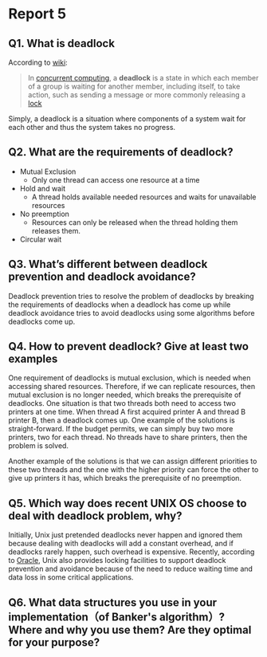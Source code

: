 # Report 5

## Q1. What is deadlock

According to [wiki](https://en.wikipedia.org/wiki/Deadlock):

> In [concurrent computing](https://en.wikipedia.org/wiki/Concurrent_computing), a **deadlock** is a state in which each member of a group is waiting for another member, including itself, to take action, such as sending a message or more commonly releasing a [lock](https://en.wikipedia.org/wiki/Lock_(computer_science))

Simply, a deadlock is a situation where components of a system wait for each other and thus the system takes no progress.

## Q2. What are the requirements of deadlock?

* Mutual Exclusion
  * Only one thread can access one resource at a time
* Hold and wait
  * A thread holds available needed resources and waits for unavailable resources
* No preemption
  * Resources can only be released when the thread holding them releases them.
* Circular wait

## Q3. What’s different between deadlock prevention and deadlock avoidance?

Deadlock prevention tries to resolve the problem of deadlocks by breaking the requirements of deadlocks when a deadlock has come up while deadlock avoidance tries to avoid deadlocks using some algorithms before deadlocks come up.

## Q4. How to prevent deadlock? Give at least two examples

One requirement of deadlocks is mutual exclusion, which is needed when accessing shared resources. Therefore, if we can replicate resources, then mutual exclusion is no longer needed, which breaks the prerequisite of deadlocks. One situation is that two threads both need to access two printers at one time. When thread A first acquired printer A and thread B printer B, then a deadlock comes up. One example of the solutions is straight-forward. If the budget permits, we can simply buy two more printers, two for each thread. No threads have to share printers, then the problem is solved.

Another example of the solutions is that we can assign different priorities to these two threads and the one with the higher priority can force the other to give up printers it has, which breaks the prerequisite of no preemption.

## Q5. Which way does recent UNIX OS choose to deal with deadlock problem, why?

Initially, Unix just pretended deadlocks never happen and ignored them because dealing with deadlocks will add a constant overhead, and if deadlocks rarely happen, such overhead is expensive. Recently, according to [Oracle](https://docs.oracle.com/cd/E19455-01/806-4750/fileio-18/index.html), Unix also provides locking facilities to support deadlock prevention and avoidance because of the need to reduce waiting time and data loss in some critical applications.

## Q6. What data structures you use in your implementation（of Banker's algorithm）? Where and why you use them? Are they optimal for your purpose?

